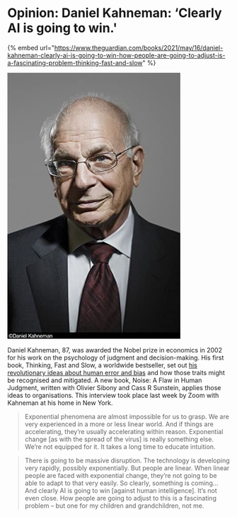 # Opinion: Daniel Kahneman: ‘Clearly AI is going to win.'

{% embed url="https://www.theguardian.com/books/2021/may/16/daniel-kahneman-clearly-ai-is-going-to-win-how-people-are-going-to-adjust-is-a-fascinating-problem-thinking-fast-and-slow" %}

![](<../../.gitbook/assets/image (3) (1).png>)

Daniel Kahneman, 87, was awarded the Nobel prize in economics in 2002 for his work on the psychology of judgment and decision-making. His first book, Thinking, Fast and Slow, a worldwide bestseller, set out [his revolutionary ideas about human error and bias](https://www.theguardian.com/science/2014/feb/16/daniel-kahneman-thinking-fast-and-slow-tributes) and how those traits might be recognised and mitigated. A new book, Noise: A Flaw in Human Judgment, written with Olivier Sibony and Cass R Sunstein, applies those ideas to organisations. This interview took place last week by Zoom with Kahneman at his home in New York.

> Exponential phenomena are almost impossible for us to grasp. We are very experienced in a more or less linear world. And if things are accelerating, they’re usually accelerating within reason. Exponential change \[as with the spread of the virus] is really something else. We’re not equipped for it. It takes a long time to educate intuition.

> There is going to be massive disruption. The technology is developing very rapidly, possibly exponentially. But people are linear. When linear people are faced with exponential change, they’re not going to be able to adapt to that very easily. So clearly, something is coming… And clearly AI is going to win \[against human intelligence]. It’s not even close. How people are going to adjust to this is a fascinating problem – but one for my children and grandchildren, not me.

